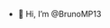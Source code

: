 - 👋 Hi, I’m @BrunoMP13
<!---
BrunoMP13/BrunoMP13 is a ✨ special ✨ repository because its `README.md` (this file) appears on your GitHub profile.
You can click the Preview link to take a look at your changes.
--->
